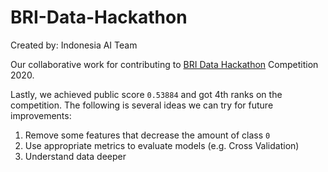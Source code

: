 # BRI-Data-Hackathon
Created by: Indonesia AI Team

Our collaborative work for contributing to <a target="_blank" href="https://www.kaggle.com/c/bri-data-hackathon-people-analytic/overview">BRI Data Hackathon</a> Competition 2020.

Lastly, we achieved public score `0.53884` and got 4th ranks on the competition. The following is several ideas we can try for future improvements:

1. Remove some features that decrease the amount of class `0`
2. Use appropriate metrics to evaluate models (e.g. Cross Validation)
3. Understand data deeper
